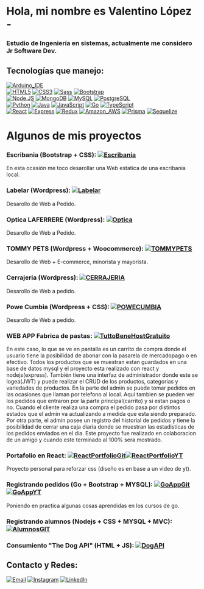 # Hola, mi nombre es Valentino López -
### Estudio de Ingeniería en sistemas, actualmente me considero Jr Software Dev.

## Tecnologías que manejo:
[![Arduino_IDE](https://img.shields.io/badge/Arduino_IDE-00979D?style=for-the-badge&logo=arduino&logoColor=white)]()
</br>
[![HTML5](https://img.shields.io/badge/HTML5-E34F26?style=for-the-badge&logo=html5&logoColor=white)]()
[![CSS3](https://img.shields.io/badge/CSS3-1572B6?style=for-the-badge&logo=css3&logoColor=white)]()
[![Sass](https://img.shields.io/badge/Sass-CC6699?style=for-the-badge&logo=sass&logoColor=white)]()
[![Bootstrap](https://img.shields.io/badge/Bootstrap-563D7C?style=for-the-badge&logo=bootstrap&logoColor=white)]()
</br>
[![Node.JS](https://img.shields.io/badge/Node.JS-339933?style=for-the-badge&logo=node.js&logoColor=white&labelColor=101010)]()
[![MongoDB](https://img.shields.io/badge/MongoDB-47A248?style=for-the-badge&logo=mongodb&logoColor=white&labelColor=101010)]()
[![MySQL](https://img.shields.io/badge/MySQL-4479A1?style=for-the-badge&logo=mysql&logoColor=white&labelColor=101010)]()
[![PostgreSQL](https://img.shields.io/badge/PostgreSQL-316192?style=for-the-badge&logo=postgresql&logoColor=white)]()
</br>
[![Python](https://img.shields.io/badge/Python-yellow?style=for-the-badge&logo=python&logoColor=white&labelColor=101010)]()
[![Java](https://img.shields.io/badge/Java-ED8B00?style=for-the-badge&logo=openjdk&logoColor=white)]()
[![JavaScript](https://img.shields.io/badge/JavaScript-F7DF1E?style=for-the-badge&logo=javascript&logoColor=white&labelColor=101010)]()
[![Go](https://img.shields.io/badge/Go-00ADD8?style=for-the-badge&logo=go&logoColor=white)]()
[![TypeScript](https://img.shields.io/badge/TypeScript-007ACC?style=for-the-badge&logo=typescript&logoColor=white)]()
</br>
[![React](https://img.shields.io/badge/React-20232A?style=for-the-badge&logo=react&logoColor=61DAFB)]()
[![Express](https://img.shields.io/badge/Express.js-404D59?style=for-the-badge)]()
[![Redux](https://img.shields.io/badge/Redux-593D88?style=for-the-badge&logo=redux&logoColor=white)]()
[![Amazon_AWS](https://img.shields.io/badge/Amazon_AWS-232F3E?style=for-the-badge&logo=amazon-aws&logoColor=white)]()
[![Prisma](https://img.shields.io/badge/Prisma-3982CE?style=for-the-badge&logo=Prisma&logoColor=white)]()
[![Sequelize](https://img.shields.io/badge/Sequelize-52B0E7?style=for-the-badge&logo=Sequelize&logoColor=white)]()


# Algunos de mis proyectos

### Escribania (Bootstrap + CSS): [![Escribania](https://img.shields.io/website-up-down-green-red/http/monip.org.svg)](https://escribaniagomezgianelli.com/)
En esta ocasión me toco desarollar una Web estatica de una escribania local.

### Labelar (Wordpress): [![Labelar](https://img.shields.io/website-up-down-green-red/http/monip.org.svg)](https://labelargentina.com/)
Desarollo de Web a Pedido.

### Optica LAFERRERE (Wordpress): [![Optica](https://img.shields.io/website-up-down-green-red/http/monip.org.svg)](https://opticalaferrere.com/)
Desarollo de Web a Pedido.

### TOMMY PETS (Wordpress + Woocommerce): [![TOMMYPETS](https://img.shields.io/website-up-down-green-red/http/monip.org.svg)](https://tommypets.com.ar/)
Desarollo de Web + E-commerce, minorista y mayorista.

### Cerrajeria (Wordpress): [![CERRAJERIA](https://img.shields.io/website-up-down-green-red/http/monip.org.svg)](https://cerrajeriaemergencias.com/)
Desarollo de Web a pedido.

### Powe Cumbia (Wordpress + CSS): [![POWECUMBIA](https://img.shields.io/website-up-down-green-red/http/monip.org.svg)](https://powercumbia.com/)
Desarollo de Web a pedido.

### WEB APP Fabrica de pastas: [![TuttoBeneHostGratuito](https://img.shields.io/website-down-down-red-red/http/cv.lbesson.qc.to.svg)](https://tuttobene.online/)
En este caso, lo que se ve en pantalla es un carrito de compra donde el usuario tiene la posibilidad de abonar con la pasarela de mercadopago o en efectivo. Todos los productos que se muestran estan guardados en una base de datos mysql y el proyecto esta realizado con react y nodejs(express). También tiene una interfaz de administrador donde este se logea(JWT) y puede realizar el CRUD de los productos, categorias y variedades de productos. En la parte del admin se puede tomar pedidos en las ocasiones que llaman por telefono al local. Aqui tambien se pueden ver los pedidos que entraron por la parte principal(carrito) y si estan pagos o no. Cuando el cliente realiza una compra el pedido pasa por distintos estados que el admin va actualizando a medida que esta siendo preparado. Por otra parte, el admin posee un registro del historial de pedidos y tiene la posibilidad de cerrar una caja diaria donde se muestran las estadisticas de los pedidos enviados en el dia. Este proyecto fue realizado en colaboracion de un amigo y cuando este terminado al 100% sera mostrado.

### Portafolio en React: [![ReactPortfolioGit](https://img.shields.io/badge/GitHub-100000?style=for-the-badge&logo=github&logoColor=white)](https://github.com/valentinolopezbruno/Web-PortFolio-REAC)[![ReactPortfolioYT](https://img.shields.io/badge/YouTube-FF0000?style=for-the-badge&logo=youtube&logoColor=white)](https://youtu.be/33lemQaCis8)
Proyecto personal para reforzar css (diseño es en base a un video de yt).

### Registrando pedidos (Go + Bootstrap + MYSQL): [![GoAppGit](https://img.shields.io/badge/GitHub-100000?style=for-the-badge&logo=github&logoColor=white)](https://github.com/valentinolopezbruno/Go_register_order) [![GoAppYT](https://img.shields.io/badge/YouTube-FF0000?style=for-the-badge&logo=youtube&logoColor=white)](https://www.youtube.com/watch?v=HMWuUNFGBZ8)
Poniendo en practica algunas cosas aprendidas en los cursos de go.

### Registrando alumnos (Nodejs + CSS + MYSQL + MVC): [![AlumnosGIT](https://img.shields.io/badge/GitHub-100000?style=for-the-badge&logo=github&logoColor=white)](https://github.com/valentinolopezbruno/tp-mario-backend-pp2022)


### Consumiento "The Dog API" (HTML + JS): [![DogAPI](https://img.shields.io/badge/GitHub-100000?style=for-the-badge&logo=github&logoColor=white)](https://github.com/valentinolopezbruno/webDogsAPI)


## Contacto y Redes:
[![Email](https://img.shields.io/badge/valentinolopezbruno@gmail.com-email_personal_-D14836?style=for-the-badge&logo=gmail&logoColor=white&labelColor=101010)](valentinolopezbruno@gmail.com)
[![Instagram](https://img.shields.io/badge/Instagram-@valentino.lopez1-E4405F?style=for-the-badge&logo=instagram&logoColor=white&labelColor=101010)](https://instagram.com/valentino.lopez1)
[![LinkedIn](https://img.shields.io/badge/LinkedIn-Valentino_Lopez-0077B5?style=for-the-badge&logo=linkedin&logoColor=white&labelColor=101010)](https://www.linkedin.com/in/valentinolopezbruno/)

